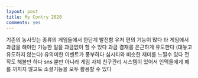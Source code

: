 ```yaml
---
layout: post
title: My Contry 2020
comments: yes
---
```


기존의 농사짓는 종류의 게임들에서 한단계 발전함
유저 편의 기능이 많다
타 게임에서 과금을 해야만 가능한 일을 과금없이 할 수 있다
과금 결재를 은근하게 유도한다 (대놓고 유도하지 않는다)
유의미한 이벤트가 풍부하다
심시티와 비슷한 재미를 느낄수 있다
전작도 해볼만 하다
sns 뿐만 아니라 게임 자체 친구관리 시스템이 있어서 인맥들에게 폐를 끼치지 않고도 소셜기능을 모두 활용할 수 있다
